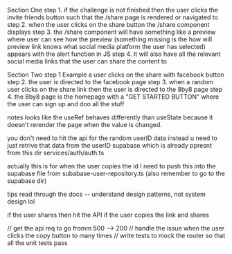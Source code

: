 Section One 
step 1. if the challenge is not  finished then the user clicks the invite friends button such that the /share page is rendered or navigated to 
step 2. when the user clicks on the share button the /share component displays 
step 3. the /share component will have something like a preview where user can see how the preview (something missing is the how will preview link knows what social media platform the user has selected) appears with the alert function in JS 
step 4. It will also have all the relevant social media links that the user can share the content to

Section Two 
step 1 Example a user clicks on the share with facebook button 
step 2.  the user is directed to the facebook page 
step 3. when a random user clicks on the share link then the user is directed to the 8by8 page 
step 4. the 8by8 page is the homepage with a "GET STARTED BUTTON" where the user can sign up and doo all the stuff 

notes 
looks like the useRef behaves differently than useState because it doesn't rerender the page when the value is changed. 


you don't need to hit the api for the random userID data instead u need to just retrive that data from the userID supabase which is already ppresnt from this dir services/auth/auth.ts


actually this is for when the user copies the id I need to push this into the supabase file from subabase-user-repository.ts   (also remember to go to the supabase dir)

tips read through the docs -- understand design patterns, not system design lol 


if the user shares then hit the API
if the user copies the link and shares 


// get the api req to go fromm 500 --> 200 
// handle the issue when the user clicks the copy button to many times 
// write tests to mock the router so that all the unit tests pass 